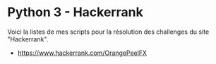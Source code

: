 # Python 3 - Hackerrank

Voici la listes de mes scripts pour la résolution des challenges du site "Hackerrank".

- https://www.hackerrank.com/OrangePeelFX
